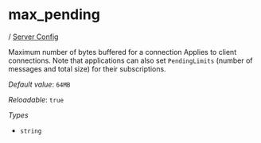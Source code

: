 # max_pending

/ [Server Config](/ref/config/index.md) 

Maximum number of bytes buffered for a connection Applies to client connections. Note that applications can also set `PendingLimits` (number of messages and total size) for their subscriptions.

*Default value*: `64MB`

*Reloadable*: `true`

*Types*

- `string`



